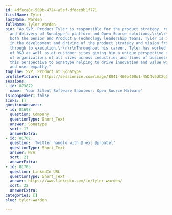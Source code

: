 ```yaml
---
id: 4dfeca8c-509b-4724-a5ef-dfdec9b1f771
firstName: Tyler
lastName: Warden
fullName: Tyler Warden
bio: "As SVP, Product Tyler is responsible for the product strategy, roadmap, design
  and delivery of Sonatype's platform and Open Source solutions.\r\n\r\nA member of
  both the Senior and Product & Technology leadership teams, Tyler is instrumental
  in the development and driving of the product strategy and vision from ideation
  through to execution.\r\n\r\nThroughout his career, Tyler has worked in all areas
  of R&D as well as at customer sites giving him a unique perspective on the needs
  of organizations of all sizes across industries and lines of business and he brings
  this perspective to Sonatype helping to drive innovation and value with high customer
  and user empathy."
tagLine: SVP, Product at Sonatype
profilePicture: https://sessionize.com/image/8041-400o400o1-45D4v6UC2qQAXGpwu8PAaZ.jpg
sessions:
- id: 873872
  name: 'Your Silent Software Saboteur: Open Source Malware'
isTopSpeaker: false
links: []
questionAnswers:
- id: 81698
  question: Company
  questionType: Short_Text
  answer: Sonatype
  sort: 17
  answerExtra:
- id: 81702
  question: 'Twitter handle with @ ex: @prpatel'
  questionType: Short_Text
  answer: N/A
  sort: 21
  answerExtra:
- id: 81705
  question: LinkedIn URL
  questionType: Short_Text
  answer: https://www.linkedin.com/in/tyler-warden/
  sort: 22
  answerExtra:
categories: []
slug: tyler-warden

---
```


